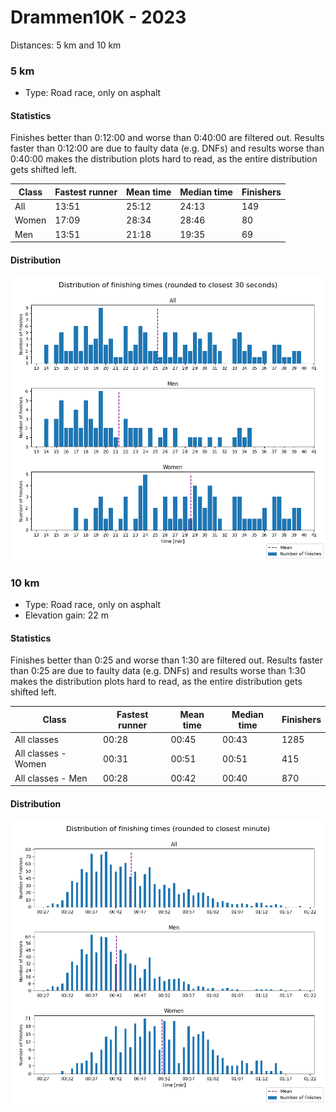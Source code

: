 # Drammen10K - 2023

Distances: 5 km and 10 km

### 5 km

- Type: Road race, only on asphalt

#### Statistics

Finishes better than 0:12:00 and worse than 0:40:00 are filtered out. Results faster than 0:12:00 are due to
faulty data (e.g. DNFs) and results worse than 0:40:00 makes the distribution plots hard to read, as the entire
distribution gets shifted left.

| Class | Fastest runner | Mean time | Median time | Finishers |
|-------|----------------|-----------|-------------|-----------|
| All   | 13:51          | 25:12     | 24:13       | 149       |
| Women | 17:09          | 28:34     | 28:46       | 80        |
| Men   | 13:51          | 21:18     | 19:35       | 69        |

#### Distribution

![Distribution of finishing times for Drammen10K 2023 - 5 km](assets/drammen10k-2023-5km_finishing-times.png)

### 10 km

- Type: Road race, only on asphalt
- Elevation gain: 22 m

#### Statistics

Finishes better than 0:25 and worse than 1:30 are filtered out. Results faster than 0:25 are due to
faulty data (e.g. DNFs) and results worse than 1:30 makes the distribution plots hard to read, as the entire
distribution gets shifted left.

| Class               | Fastest runner | Mean time | Median time | Finishers |
|---------------------|----------------|-----------|-------------|-----------|
| All classes         | 00:28          | 00:45     | 00:43       | 1285      |
| All classes - Women | 00:31          | 00:51     | 00:51       | 415       |
| All classes - Men   | 00:28          | 00:42     | 00:40       | 870       |

#### Distribution

![Distribution of finishing times for Drammen10K 2023 - 10 km](assets/drammen10k-2023-10km_finishing-times.png)
